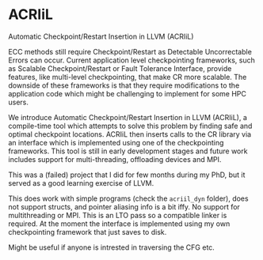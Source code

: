# ACRIiL
Automatic Checkpoint/Restart Insertion in LLVM (ACRIiL)

ECC methods still require Checkpoint/Restart as Detectable Uncorrectable Errors can occur.
Current application level checkpointing frameworks, such as Scalable Checkpoint/Restart or Fault Tolerance Interface, provide features, like multi-level checkpointing, that make CR more scalable. The downside of these frameworks is that they require modifications to the application code which might be challenging to implement for some HPC users.

We introduce Automatic Checkpoint/Restart Insertion in LLVM (ACRIiL), a compile-time tool which attempts to solve this problem by finding safe and optimal checkpoint locations. ACRIiL then inserts calls to the CR library via an interface which is implemented using one of the checkpointing frameworks.
This tool is still in early development stages and future work includes support for multi-threading, offloading devices and MPI.

This was a (failed) project that I did for few months during my PhD, but it served as a good learning exercise of LLVM.

This does work with simple programs (check the `acriil_dyn` folder), does not support structs, and pointer aliasing info is a bit iffy.
No support for multithreading or MPI.
This is an LTO pass so a compatible linker is required.
At the moment the interface is implemented using my own checkpointing framework that just saves to disk.

Might be useful if anyone is intrested in traversing the CFG etc.
